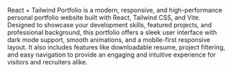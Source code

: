 React + Tailwind Portfolio is a modern, responsive, and high-performance personal portfolio website built with React, Tailwind CSS, and Vite. Designed to showcase your development skills, featured projects, and professional background, this portfolio offers a sleek user interface with dark mode support, smooth animations, and a mobile-first responsive layout. It also includes features like downloadable resume, project filtering, and easy navigation to provide an engaging and intuitive experience for visitors and recruiters alike.
